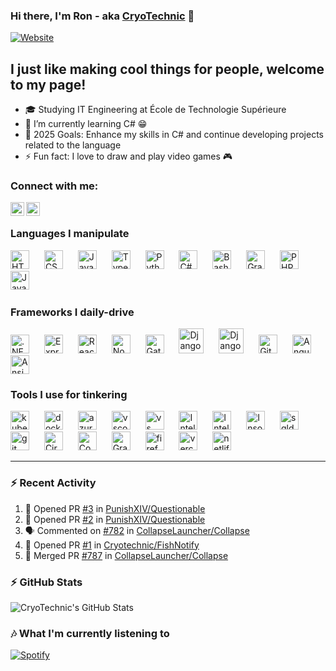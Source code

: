 ### Hi there, I'm Ron - aka [CryoTechnic][website] 👋 

[![Website](https://img.shields.io/website?label=Portfolio@Vercel&style=for-the-badge&url=https%3A%2F%2Fportfolio-web-rho.vercel.app)](https://portfolio-web-rho.vercel.app/)

## I just like making cool things for people, welcome to my page!

- 🎓 Studying IT Engineering at École de Technologie Supérieure
- 🌱 I’m currently learning C# 😁
- 🥅 2025 Goals: Enhance my skills in C# and continue developing projects related to the language
- ⚡ Fun fact: I love to draw and play video games 🎮

### Connect with me:

[<img align="left" alt="Portfolio@Vercel" width="22px" target="_blank" src="https://cdn.jsdelivr.net/gh/devicons/devicon@latest/icons/vercel/vercel-original.svg" />][website]
[<img align="left" alt="Ron Friedman | LinkedIn" width="22px" target="_blank" src="https://cdn.jsdelivr.net/gh/devicons/devicon@latest/icons/linkedin/linkedin-original.svg" />][linkedin]

<br />

### Languages I manipulate

<div align="left">
  <img height="30" alt="HTML5" src="https://cdn.jsdelivr.net/gh/devicons/devicon@latest/icons/html5/html5-original.svg" />
  <img width="16" />
  <img height="30" alt="CSS3" src="https://cdn.jsdelivr.net/gh/devicons/devicon@latest/icons/css3/css3-original.svg" />
  <img width="16" />
  <img height="30" alt="JavaScript" src="https://cdn.jsdelivr.net/gh/devicons/devicon@latest/icons/javascript/javascript-original.svg" />
  <img width="16" />
  <img height="30" alt="TypeScript" src="https://cdn.jsdelivr.net/gh/devicons/devicon@latest/icons/typescript/typescript-original.svg" />
  <img width="16" />
  <img height="30" alt="Python" src="https://cdn.jsdelivr.net/gh/devicons/devicon@latest/icons/python/python-original.svg" />
  <img width="16" />
  <img height="30" alt="C#" src="https://cdn.jsdelivr.net/gh/devicons/devicon@latest/icons/csharp/csharp-original.svg" />
  <img width="16" />
  <img height="30" alt="Bash" src="https://cdn.jsdelivr.net/gh/devicons/devicon@latest/icons/bash/bash-original.svg" />
  <img width="16" />
  <img height="30" alt="GraphQL" src="https://cdn.jsdelivr.net/gh/devicons/devicon@latest/icons/graphql/graphql-plain.svg" />
  <img width="16" />
  <img height="30" alt="PHP" src="https://cdn.jsdelivr.net/gh/devicons/devicon@latest/icons/php/php-original.svg" />
  <img width="16" />
  <img height="30" alt="Java" src="https://cdn.jsdelivr.net/gh/devicons/devicon@latest/icons/java/java-original.svg" />
  <img width="16" />
</div>

### Frameworks I daily-drive

<div align="left">
  <img alt=".NET Logo" height="30" src="https://cdn.jsdelivr.net/gh/devicons/devicon@latest/icons/dot-net/dot-net-plain-wordmark.svg" />
  <img width="16" />
  <img alt="ExpressJS Logo" height="30" src="https://cdn.jsdelivr.net/gh/devicons/devicon@latest/icons/express/express-original.svg" />
  <img width="16" />
  <img alt="React Logo" height="30" src="https://cdn.jsdelivr.net/gh/devicons/devicon@latest/icons/react/react-original.svg" />
  <img width="16" />
  <img alt="NodeJS Logo" height="30" src="https://cdn.jsdelivr.net/gh/devicons/devicon@latest/icons/nodejs/nodejs-original-wordmark.svg" />
  <img width="16" />
  <img alt="GatsbyJS Logo" height="30" src="https://cdn.jsdelivr.net/gh/devicons/devicon@latest/icons/gatsby/gatsby-original.svg" />
  <img width="16" />
  <img height="40" alt="Django" src="https://cdn.jsdelivr.net/gh/devicons/devicon@latest/icons/django/django-plain-wordmark.svg" />
  <img width="16" />
  <img height="40" alt="Django REST Framework" src="https://cdn.jsdelivr.net/gh/devicons/devicon@latest/icons/djangorest/djangorest-original.svg" />
  <img width="16" />
  <img height="30" alt="GitHub Actions" src="https://cdn.jsdelivr.net/gh/devicons/devicon@latest/icons/githubactions/githubactions-original.svg" />
  <img width="16" />
  <img height="30" alt="Angular" src="https://cdn.jsdelivr.net/gh/devicons/devicon@latest/icons/angular/angular-original.svg" />
  <img width="16" />
  <img height="30" alt="Ansible" src="https://cdn.jsdelivr.net/gh/devicons/devicon@latest/icons/ansible/ansible-original.svg" />
</div>


### Tools I use for tinkering
<div align="left">
  <img src="https://cdn.jsdelivr.net/gh/devicons/devicon/icons/kubernetes/kubernetes-plain.svg" height="30" alt="kubernetes logo"  />
  <img width="16" />
  <img src="https://cdn.jsdelivr.net/gh/devicons/devicon/icons/docker/docker-plain-wordmark.svg" height="30" alt="docker logo"  />
  <img width="16" />
  <img src="https://cdn.jsdelivr.net/gh/devicons/devicon/icons/azure/azure-original.svg" height="30" alt="azure logo"  />
  <img width="16" />
  <img src="https://cdn.jsdelivr.net/gh/devicons/devicon/icons/vscode/vscode-original.svg" height="30" alt="vscode logo"  />
  <img width="16" />
  <img src="https://cdn.jsdelivr.net/gh/devicons/devicon@latest/icons/visualstudio/visualstudio-original.svg" height="30" alt="vs logo" />
  <img width="16" />
  <img height="30" alt="IntelliJ Qodana" src="https://cdn.jsdelivr.net/gh/devicons/devicon@latest/icons/qodana/qodana-original.svg" />
  <img width="16" />
  <img height="30" alt="IntelliJ Rider" src="https://cdn.jsdelivr.net/gh/devicons/devicon@latest/icons/rider/rider-original.svg" />
  <img width="16" />
  <img height="30" alt="Insomnia" src="https://cdn.jsdelivr.net/gh/devicons/devicon@latest/icons/insomnia/insomnia-original.svg" />
  <img width="16" />
  <img src="https://cdn.jsdelivr.net/gh/devicons/devicon@latest/icons/sqldeveloper/sqldeveloper-plain.svg" height="30" alt="sqldeveloper logo" />
  <img width="16" />
  <img src="https://cdn.jsdelivr.net/gh/devicons/devicon/icons/git/git-original.svg" height="30" alt="git logo"  />
  <img width="16" />
  <img height="30" alt="Circle CI" src="https://cdn.jsdelivr.net/gh/devicons/devicon@latest/icons/circleci/circleci-plain.svg" />
  <img width="16" />
  <img height="30" alt="CodeCov" src="https://cdn.jsdelivr.net/gh/devicons/devicon@latest/icons/codecov/codecov-plain.svg" />
  <img width="16" />
  <img height="30" alt="Grafana" src="https://cdn.jsdelivr.net/gh/devicons/devicon@latest/icons/grafana/grafana-original.svg" />
  <img width="16" />
  <img src="https://cdn.jsdelivr.net/gh/devicons/devicon/icons/firefox/firefox-original.svg" height="30" alt="firefox logo" />
  <img width="16" />
  <img src="https://cdn.jsdelivr.net/gh/devicons/devicon@latest/icons/vercel/vercel-original.svg" height="30" alt="vercel logo" />
  <img width="16" />
  <img src="https://cdn.jsdelivr.net/gh/devicons/devicon@latest/icons/netlify/netlify-original.svg" height="30" alt="netlify logo" />
</div>

---
### :zap: Recent Activity
  
<!--START_SECTION:activity-->
1. 💪 Opened PR [#3](https://github.com/PunishXIV/Questionable/pull/3) in [PunishXIV/Questionable](https://github.com/PunishXIV/Questionable)
2. 💪 Opened PR [#2](https://github.com/PunishXIV/Questionable/pull/2) in [PunishXIV/Questionable](https://github.com/PunishXIV/Questionable)
3. 🗣 Commented on [#782](https://github.com/CollapseLauncher/Collapse/issues/782) in [CollapseLauncher/Collapse](https://github.com/CollapseLauncher/Collapse)
4. 💪 Opened PR [#1](https://github.com/Cryotechnic/FishNotify/pull/1) in [Cryotechnic/FishNotify](https://github.com/Cryotechnic/FishNotify)
5. 🎉 Merged PR [#787](https://github.com/CollapseLauncher/Collapse/pull/787) in [CollapseLauncher/Collapse](https://github.com/CollapseLauncher/Collapse)
<!--END_SECTION:activity-->

### :zap: GitHub Stats
<div align="center">
  <img align="left" alt="CryoTechnic's GitHub Stats" src="https://github-readme-stats-cryotechnic.vercel.app/api?username=CryoTechnic&theme=tokyonight&show_icons=true&hide_border=true&include_all_commits=true&count_private=true&hide_title=true" />
</div>
<br clear="both" />

### 🎶 What I'm currently listening to 
[![Spotify](https://novatorem-cryotechnic.vercel.app/api/spotify)](https://open.spotify.com/user/mrgamingt00lman)

[website]: https://portfolio-web-rho.vercel.app/
[linkedin]: https://www.linkedin.com/in/ron-friedman123123/

